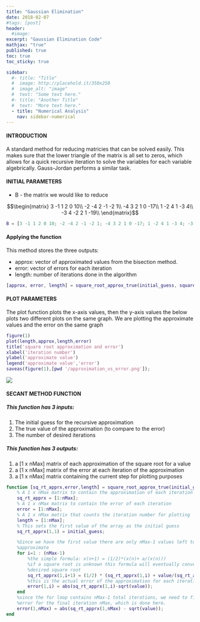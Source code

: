 ```yaml
---
title: "Gaussian Elimination"
date: 2018-02-07
#tags: [post]
header:
  #image:
excerpt: "Gaussian Elimination Code"
mathjax: "true"
published: true
toc: true
toc_sticky: true

sidebar:
  #- title: "Title"
  #  image: http://placehold.it/350x250
  #  image_alt: "image"
  #  text: "Some text here."
  #- title: "Another Title"
  #  text: "More text here."
  - title: "Numerical Analysis"
    nav: sidebar-numerical
---
```

#### INTRODUCTION
A standard method for reducing matricies that can be solved easily. This
makes sure that the lower triangle of the matrix is all set to zeros,
which allows for a quick recursive iteration to solve the variables for
each variable algebrically. Gauss-Jordan performs a similar task.

#### INITIAL PARAMETERS
* B - the matrix we would like to reduce

$$\begin{matrix}
3 -1 1 2 0 10\\
-2 -4 2 -1 -2 1\\
 -4 3 2 1 0 -17\\
1 -2 4 1 -3 4\\
-3 4 -2 2 1 -19\\
\end{matrix}$$
```matlab
B = [3 -1 1 2 0 10; -2 -4 2 -1 -2 1; -4 3 2 1 0 -17; 1 -2 4 1 -3 4; -3 4 -2 2 1 -19];
```


#### Applying the function
This method stores the three outputs:
* approx: vector of approximated values from the bisection method.
* error:  vector of errors for each iteration
* length: number of iterations done in the algorithm



```matlab
[approx, error, length] = square_root_approx_true(initial_guess, square_root, total_iterations);
```
#### PLOT PARAMETERS

The plot function plots the x-axis values, then the y-axis values
the below plots two different plots on the same graph.
We are plotting the approximate values and the error on the same graph
```matlab
figure(1)
plot(length,approx,length,error)
title('square root approximation and error')
xlabel('iteration number')
ylabel('approximate value')
legend('approximate value','error')
saveas(figure(1),[pwd '/approximation_vs_error.png']);
```
<img src="{{ site.baseurl }}/images/numerical_analysis/linear_methods/square_root_approximation/approximation_vs_error.png">

#### SECANT METHOD FUNCTION

##### This function has 3 inputs:
1. The initial guess for the recursive approximation
2. The true value of the approximation (to compare to the error)
3. The number of desired iterations


##### This function has 3 outputs:
1. a [1 x nMax] matrix of each approximation of the square root for a value
2. a [1 x nMax] matrix of the error at each iteration of the approximation
3. a [1 x nMax] matrix containing the current step for plotting purposes


```matlab
function [sq_rt_apprx,error,length] = square_root_approx_true(initial_guess, value, nMax)
    % A 1 x nMax matrix to contain the approximation of each iteration
    sq_rt_apprx = [1:nMax];
    % A 1 x nMax matrix to contain the error of each iteration
    error = [1:nMax];
    % A 1 x nMax matrix that counts the iteration number for plotting
    length = [1:nMax];
    % This sets the first value of the array as the initial guess
    sq_rt_apprx(1,1) = initial_guess;

    %Since we have the first value there are only nMax-1 values left to
    %approximate
    for i=1 : (nMax-1)
        %the simple formula: x(n+1) = (1/2)*(x(n)+ a/(x(n)))
        %if a square root is unknown this formula will eventually converge to a
        %desired square root
        sq_rt_apprx(1,i+1) = (1/2) * (sq_rt_apprx(1,i) + value/(sq_rt_apprx(1,i)));
        %this is the actual error of the approximation for each iteration
        error(1,i) = abs(sq_rt_apprx(1,i)-sqrt(value));
    end
    %since the for loop contains nMax-1 total iterations, we need to find the
    %error for the final iteration nMax, which is done here.
    error(1,nMax) = abs(sq_rt_apprx(1,nMax) - sqrt(value));
end
```
